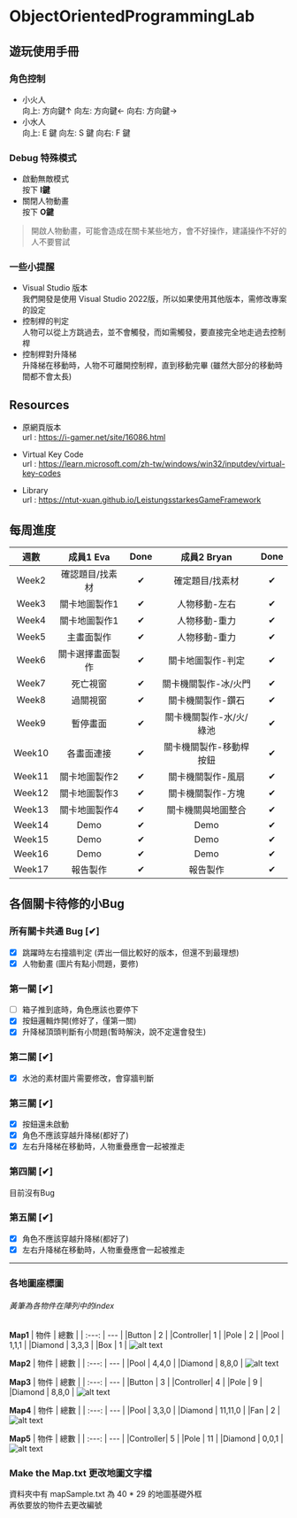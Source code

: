 # ObjectOrientedProgrammingLab
## 遊玩使用手冊
### 角色控制
- 小火人  
向上: 方向鍵&uarr; 向左: 方向鍵&larr; 向右: 方向鍵&rarr; 
- 小水人  
向上: E 鍵 向左: S 鍵 向右: F 鍵  
### Debug 特殊模式
- 啟動無敵模式  
按下 **I鍵**
- 關閉人物動畫  
按下 **O鍵**
> 開啟人物動畫，可能會造成在關卡某些地方，會不好操作，建議操作不好的人不要嘗試
### 一些小提醒
- Visual Studio 版本  
我們開發是使用 Visual Studio 2022版，所以如果使用其他版本，需修改專案的設定  
- 控制桿的判定  
人物可以從上方跳過去，並不會觸發，而如需觸發，要直接完全地走過去控制桿
- 控制桿對升降梯  
升降梯在移動時，人物不可離開控制桿，直到移動完畢 (雖然大部分的移動時間都不會太長)  

## Resources
- 原網頁版本  
url : https://i-gamer.net/site/16086.html

- Virtual Key Code  
url : https://learn.microsoft.com/zh-tw/windows/win32/inputdev/virtual-key-codes

- Library  
url : https://ntut-xuan.github.io/LeistungsstarkesGameFramework  

## 每周進度
|  週數   |  成員1 Eva  |   Done   | 成員2 Bryan|Done|
|  :---:  |   :---:    | :---:    | :---:    | :---:    |
|Week2    |確認題目/找素材| &#10004; |確定題目/找素材| &#10004; |
|Week3    |關卡地圖製作1| &#10004; |人物移動-左右| &#10004; |
|Week4    |關卡地圖製作1| &#10004; |人物移動-重力| &#10004; |
|Week5    |主畫面製作| &#10004; |人物移動-重力| &#10004; |
|Week6    |關卡選擇畫面製作| &#10004; |關卡地圖製作-判定| &#10004; |
|Week7    |死亡視窗| &#10004; |關卡機關製作-冰/火門| &#10004; |
|Week8    |過關視窗| &#10004; |關卡機關製作-鑽石| &#10004; |
|Week9    |暫停畫面| &#10004; |關卡機關製作-水/火/綠池| &#10004; |
|Week10   |各畫面連接|  &#10004;  |關卡機關製作-移動桿按鈕| &#10004; |
|Week11   |關卡地圖製作2|  &#10004;  |關卡機關製作-風扇| &#10004; |
|Week12   |關卡地圖製作3|  &#10004;  |關卡機關製作-方塊| &#10004; |
|Week13   |關卡地圖製作4|  &#10004;  |關卡機關與地圖整合| &#10004; |
|Week14   |Demo| &#10004; |Demo| &#10004; |
|Week15   |Demo| &#10004; |Demo| &#10004; |
|Week16   |Demo| &#10004; |Demo| &#10004; |
|Week17   |報告製作| &#10004; |報告製作| &#10004; |

## 各個關卡待修的小Bug
### 所有關卡共通 Bug [&#10004;]  
- [X] 跳躍時左右撞牆判定 (弄出一個比較好的版本，但還不到最理想)
- [X] 人物動畫 (圖片有點小問題，要修)

### 第一關 [&#10004;]   
- [ ] 箱子推到底時，角色應該也要停下  
- [X] 按鈕邏輯炸開(修好了，僅第一關)  
- [X] 升降梯頂頭判斷有小問題(暫時解決，說不定還會發生)

### 第二關 [&#10004;]
- [X] 水池的素材圖片需要修改，會穿牆判斷

### 第三關 [&#10004;]  
- [X] 按鈕還未啟動
- [X] 角色不應該穿越升降梯(都好了)
- [X] 左右升降梯在移動時，人物重疊應會一起被推走

### 第四關 [&#10004;]    
目前沒有Bug

### 第五關 [&#10004;]  
- [X] 角色不應該穿越升降梯(都好了)
- [X] 左右升降梯在移動時，人物重疊應會一起被推走

---

### 各地圖座標圖
###### 黃筆為各物件在陣列中的index  
**Map1**
|   物件  |   總數   | 
|  :---:  |  ---  |
|Button   |    2    |
|Controller|   1    |
|Pole     |    2    |
|Pool     |  1,1,1  |
|Diamond  |  3,3,3  | 
|Box      |    1    | 
![alt text](image.png)


**Map2**
|   物件  |   總數   | 
|  :---:  |  ---  |
|Pool     |  4,4,0  |
|Diamond  |  8,8,0  | 
![alt text](image-1.png)

**Map3**
|   物件  |   總數   | 
|  :---:  |  ---  |
|Button   |    3    |
|Controller|   4    |
|Pole     |    9    |
|Diamond  |  8,8,0  | 
![alt text](image-2.png)

**Map4**
|   物件  |    總數    | 
|  :---:  |    ---    |
|Pool     |   3,3,0   |
|Diamond  |  11,11,0  | 
|Fan      |     2     | 
![alt text](image-3.png)

**Map5**
|   物件  |    總數    | 
|  :---:  |    ---    |
|Controller|    5     |
|Pole     |    11     |
|Diamond  |   0,0,1   | 
![alt text](image-4.png)

### Make the Map.txt 更改地圖文字檔
資料夾中有 mapSample.txt 為 40 * 29 的地圖基礎外框  
再依要放的物件去更改編號
